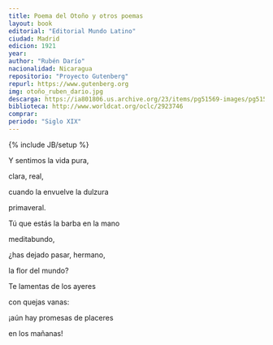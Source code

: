 ```yaml
---
title: Poema del Otoño y otros poemas
layout: book
editorial: "Editorial Mundo Latino"
ciudad: Madrid
edicion: 1921
year: 
author: "Rubén Darío"
nacionalidad: Nicaragua
repositorio: "Proyecto Gutenberg"
repurl: https://www.gutenberg.org
img: otoño_ruben_dario.jpg
descarga: https://ia801806.us.archive.org/23/items/pg51569-images/pg51569-images.pdf
biblioteca: http://www.worldcat.org/oclc/2923746
comprar:
periodo: "Siglo XIX"
---
```

{% include JB/setup %}

Y sentimos la vida pura, 

clara, real,

cuando la envuelve la dulzura

primaveral. 

Tú que estás la barba en la mano

meditabundo, 

¿has dejado pasar, hermano,

la flor del mundo?

Te lamentas de los ayeres

con quejas vanas:

¡aún hay promesas de placeres

en los mañanas!
